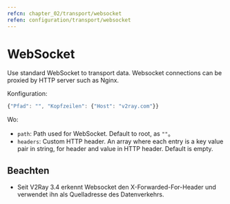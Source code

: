 ```yaml
---
refcn: chapter_02/transport/websocket
refen: configuration/transport/websocket
---
```

# WebSocket

Use standard WebSocket to transport data. Websocket connections can be proxied by HTTP server such as Nginx.

Konfiguration:

```javascript
{"Pfad": "", "Kopfzeilen": {"Host": "v2ray.com"}}
```

Wo:

* `path`: Path used for WebSocket. Default to root, as `""`。
* `headers`: Custom HTTP header. An array where each entry is a key value pair in string, for header and value in HTTP header. Default is empty.

## Beachten

* Seit V2Ray 3.4 erkennt Websocket den X-Forwarded-For-Header und verwendet ihn als Quelladresse des Datenverkehrs.
